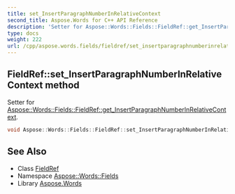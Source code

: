 ```yaml
---
title: set_InsertParagraphNumberInRelativeContext
second_title: Aspose.Words for C++ API Reference
description: 'Setter for Aspose::Words::Fields::FieldRef::get_InsertParagraphNumberInRelativeContext.'
type: docs
weight: 222
url: /cpp/aspose.words.fields/fieldref/set_insertparagraphnumberinrelativecontext/
---
```

## FieldRef::set_InsertParagraphNumberInRelativeContext method


Setter for [Aspose::Words::Fields::FieldRef::get_InsertParagraphNumberInRelativeContext](../get_insertparagraphnumberinrelativecontext/).

```cpp
void Aspose::Words::Fields::FieldRef::set_InsertParagraphNumberInRelativeContext(bool value)
```

## See Also

* Class [FieldRef](../)
* Namespace [Aspose::Words::Fields](../../)
* Library [Aspose.Words](../../../)
